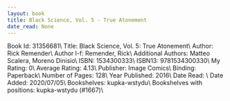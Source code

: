 ```yaml
---
layout: book
title: Black Science, Vol. 5 - True Atonement
date_read: None
---
```


Book Id: 31356681\ 
Title: Black Science, Vol. 5: True Atonement\ 
Author: Rick Remender\ 
Author l-f: Remender, Rick\ 
Additional Authors: Matteo Scalera, Moreno Dinisio\ 
ISBN: 1534300333\ 
ISBN13: 9781534300330\ 
My Rating: 0\ 
Average Rating: 4.13\ 
Publisher: Image Comics\ 
Binding: Paperback\ 
Number of Pages: 128\ 
Year Published: 2016\ 
Date Read: \ 
Date Added: 2020/07/05\ 
Bookshelves: kupka-wstydu\ 
Bookshelves with positions: kupka-wstydu (#1667)\ 

